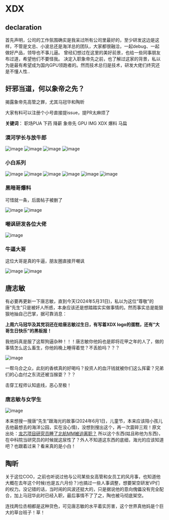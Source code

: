 # XDX
## declaration 

首先声明，公司的工作氛围确实是我呆过所有公司里最好的，至少研发这边是这样，不管是文总、小波总还是海洋总的团队，大家都很融洽，一起debug、一起做好产品，领导也不事儿逼。
曾经幻想过在这里的美好前景，也给一些同事朋友布过道，希望他们不要怪我。
决定入职象帝先之前，也了解过这家的背景，私以为是最有希望成为国内GPU领跑者的。然而技术总归是技术，研发大佬们终究还是不懂人性..

## 奸邪当道，何以象帝之先？

揭露象帝先高管之罪，尤其马冠华和陶昕

大家有料可以注册个小号直接提issue，提PR太麻烦了

**关键词**： 职场PUA 下药 降薪 象帝先 GPU IMG XDX 爆料 马扁

### 漠河学长与放牛郎

![image](https://github.com/unveil-the-demon/xdx/blob/main/漠河学长0.png)
![image](https://github.com/unveil-the-demon/xdx/blob/main/漠河学长1.png)
![image](https://github.com/unveil-the-demon/xdx/blob/main/漠河学长2.png)
![image](https://github.com/unveil-the-demon/xdx/blob/main/漠河学长3.png)


### 小白系列

![image](https://github.com/unveil-the-demon/xdx/blob/main/小白自白1.png)
![image](https://github.com/unveil-the-demon/xdx/blob/main/小白自白2.png)
![image](https://github.com/unveil-the-demon/xdx/blob/main/小白自白3.png)
![image](https://github.com/unveil-the-demon/xdx/blob/main/小白后记1.png)
![image](https://github.com/unveil-the-demon/xdx/blob/main/小白后记2.png)
![image](https://github.com/unveil-the-demon/xdx/blob/main/小白后记3.png)

### 黑暗哥爆料

可惜就一条，后面帖子被删了

![image](https://github.com/unveil-the-demon/xdx/blob/main/黑暗0.png)
![image](https://github.com/unveil-the-demon/xdx/blob/main/黑暗1.png)

### 嘲讽研发各位大佬

![image](https://github.com/unveil-the-demon/xdx/blob/main/%E5%98%B2%E8%AE%BD%E6%96%87%E6%80%BB.png)

### 牛逼大哥

这位大哥是真的牛逼，朋友圈直接开嘲讽

![image](https://github.com/unveil-the-demon/xdx/blob/main/朋友圈大哥0.png)
![image](https://github.com/unveil-the-demon/xdx/blob/main/朋友圈大哥1.png)

## 唐志敏

有必要再更新一下唐志敏，直到今天(2024年5月31日)，私以为这位“尊敬”的唐“先生”只是被奸人所惑，本身应该还是想踏踏实实做事情的。然而事实总是能狠狠地抽自己巴掌，据可靠消息：

**上周六马冠华及其党羽还在给唐志敏过生日，有写着XDX logo的蛋糕，还有“大哥生日快乐”的黑板报！**

我他妈真是服了这帮狗逼杂种！！！唐志敏你他妈也是即将花甲之年的人了，做的事情怎么这么畜生，你他妈晚上睡得着觉？不丢脸吗？？？

![image](https://github.com/unveil-the-demon/xdx/blob/main/唐志敏.png)

一帮乌合之众，此刻的香槟真的好喝吗？投资人的血汗钱就被你们这么挥霍？兄弟们的心血付之东流还被当猴耍？？？

击穿工程师认知底线，恶心至极！

### 唐志敏与女学生

![image](https://github.com/unveil-the-demon/xdx/blob/main/唐志敏女学生.png)

本来想搜一搜唐“先生”跟海光的故事(2024年6月1日，儿童节，本来应该陪小孩儿去他最想去的海洋公园，实在没心情)，没想到搜出这个，再一次震碎三观！原文出处：[龙芯项目研究员睡了北航MM被迫离职？](https://blog.sina.com.cn/s/blog_4a60f29e010008g2.html)
所以这个东西(姑且称他为东西)，在中科院当研究员的时候就这尿性了？外人不知道这东西的底细，海光的应该知道吧？也跟着过来？看来真的是小白！

## 陶昕

关于这位COO，之前也听说过他与公司某些女高管和女员工的风月事，也知道他大概在去年这个时候(也是五六月份？)也搞过一些人事调整，想要架空研发VP们的权力。没记错的话，当时闹的风波还挺大的，只是据说他的意向傀儡没有完全配合，加上马冠华此时已经入职，最后事情不了了之，陶也被马彻底架空。

连找两位丞相都是这种货色，可见唐志敏的水平着实厉害，这个世界真他妈是个巨大的草台班子！草！
